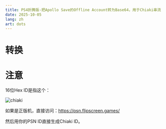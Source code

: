 ```yaml
---
title: PS4折腾版-把Apollo Save的Offline Account转为Base64，用于Chiaki串流
date: 2025-10-05
lang: zh
art: dots
---
```


# 转换

<AccountID />

# 注意

16位Hex ID是指这个：

![chiaki](/images/posts/chiaki.png)

如果是正版机，直接访问：https://psn.flipscreen.games/

然后用你的PSN ID直接生成Chiaki ID。